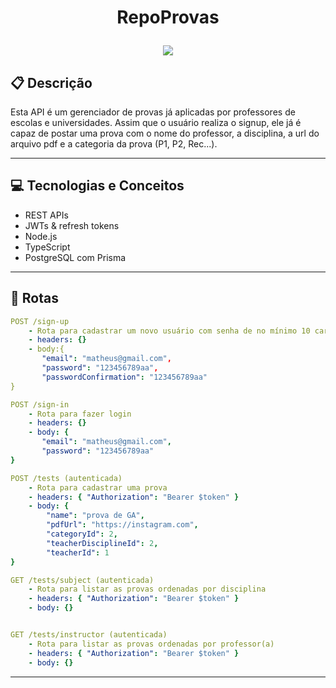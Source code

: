 # <p align = "center"> RepoProvas </p>



<p align = "center">
   <img src="https://img.shields.io/badge/author-Matheus-4dae71?style=flat-square" />
</p>


##  :clipboard: Descrição

Esta API é um gerenciador de provas já aplicadas por professores de escolas e universidades. Assim que o usuário realiza o signup, ele já é capaz de postar uma prova com o nome do professor, a disciplina, a url do arquivo pdf e a categoria da prova (P1, P2, Rec...).

***

## :computer:	 Tecnologias e Conceitos

- REST APIs
- JWTs & refresh tokens
- Node.js
- TypeScript
- PostgreSQL com Prisma

***

## :rocket: Rotas

```yml
POST /sign-up
    - Rota para cadastrar um novo usuário com senha de no mínimo 10 caracteres
    - headers: {}
    - body:{
       "email": "matheus@gmail.com",
       "password": "123456789aa",
       "passwordConfirmation": "123456789aa"
}
```
    
```yml 
POST /sign-in
    - Rota para fazer login
    - headers: {}
    - body: {
       "email": "matheus@gmail.com",
       "password": "123456789aa"
}
```
    
```yml 
POST /tests (autenticada)
    - Rota para cadastrar uma prova
    - headers: { "Authorization": "Bearer $token" }
    - body: {
        "name": "prova de GA",
        "pdfUrl": "https://instagram.com",
        "categoryId": 2,
        "teacherDisciplineId": 2,
        "teacherId": 1
}
```

```yml 
GET /tests/subject (autenticada)
    - Rota para listar as provas ordenadas por disciplina
    - headers: { "Authorization": "Bearer $token" }
    - body: {}
```
```yml

GET /tests/instructor (autenticada)
    - Rota para listar as provas ordenadas por professor(a)
    - headers: { "Authorization": "Bearer $token" }
    - body: {}
``` 

***

